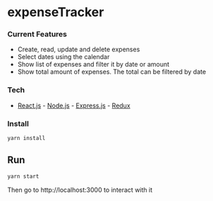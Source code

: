 # expenseTracker

### Current Features


- Create, read, update and delete expenses
- Select dates using the calendar
- Show list of expenses and filter it by date or amount
- Show total amount of expenses. The total can be filtered by date

### Tech
- [React.js] -  [Node.js] - [Express.js] - [Redux] 


### Install
```bash
yarn install 
```

## Run
```bash
yarn start
```
Then go to http://localhost:3000 to interact with it


[express.js]: <http://expressjs.com>
[Node.js]: <http://nodejs.org>
[React.js]: <https://reactjs.org/>
[Redux]: <https://redux.js.org/>